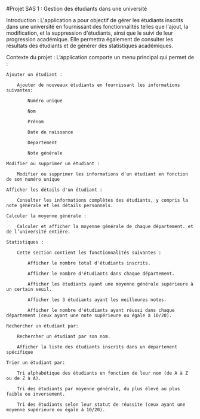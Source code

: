 #Projet SAS 1 : Gestion des étudiants dans une université

Introduction :
L'application a pour objectif de gérer les étudiants inscrits dans une université en fournissant des fonctionnalités telles que l'ajout, la modification, et la suppression d'étudiants, ainsi que le suivi de leur progression académique. Elle permettra également de consulter les résultats des étudiants et de générer des statistiques académiques.

Contexte du projet :
L’application comporte un menu principal qui permet de :

    Ajouter un étudiant :

        Ajouter de nouveaux étudiants en fournissant les informations suivantes:

            Numéro unique

            Nom

            Prénom

            Date de naissance

            Département

            Note générale

    Modifier ou supprimer un étudiant :

        Modifier ou supprimer les informations d'un étudiant en fonction de son numéro unique

    Afficher les détails d'un étudiant :

        Consulter les informations complètes des étudiants, y compris la note générale et les détails personnels.

    Calculer la moyenne générale :

        Calculer et afficher la moyenne générale de chaque département. et de l’université entière.

    Statistiques :

        Cette section contient les fonctionnalités suivantes :

            Afficher le nombre total d'étudiants inscrits.

            Afficher le nombre d'étudiants dans chaque département.

            Afficher les étudiants ayant une moyenne générale supérieure à un certain seuil.

            Afficher les 3 étudiants ayant les meilleures notes.

            Afficher le nombre d'étudiants ayant réussi dans chaque département (ceux ayant une note supérieure ou égale à 10/20).

    Rechercher un étudiant par:

        Rechercher un étudiant par son nom.

        Afficher la liste des étudiants inscrits dans un département spécifique

    Trier un étudiant par:

        Tri alphabétique des étudiants en fonction de leur nom (de A à Z ou de Z à A).

        Tri des étudiants par moyenne générale, du plus élevé au plus faible ou inversement.

        Tri des étudiants selon leur statut de réussite (ceux ayant une moyenne supérieure ou égale à 10/20).

